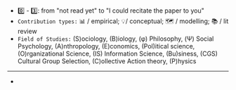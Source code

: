 
- 0️⃣ - 3️⃣: from "not read yet" to "I could recitate the paper to you"
- `Contribution types:` 📊 / empirical; 💡/ conceptual;  🗺️ / modelling; 📚 / lit review
- `Field of Studies:` (S)ociology, (B)iology, (φ) Philosophy, (Ψ) Social Psychology, (A)nthropology, (E)conomics, (Pol)itical science, (O)rganizational Science, (IS) Information Science, (Bu)siness, (CGS) Cultural Group Selection, (C)ollective Action theory, (P)hysics
---

- 